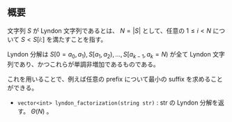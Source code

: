 ## 概要

文字列 $S$ が Lyndon 文字列であるとは、 $N = \lvert S \rvert$ として、任意の $1 \leq i < N$ について $S < S[i:]$ を満たすことを指す。

Lyndon 分解は $S[0 = a_0, a_1), S[a_1, a_2), \ldots, S[a_{k-1}, a_k = N)$ が全て Lyndon 文字列であり、かつこれらが単調非増加であるものである。

これを用いることで、例えば任意の prefix について最小の suffix を求めることができる。

- `vector<int> lyndon_factorization(string str)` : str の Lyndon 分解を返す。 $\Theta(N)$ 。
